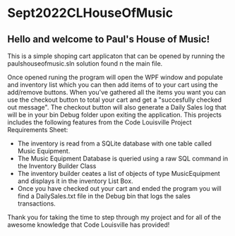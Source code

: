 # Sept2022CLHouseOfMusic
<h2>Hello and welcome to Paul's House of Music!</h2>

<p>This is a simple shoping cart applicaton that can be opened by running the paulshouseofmusic.sln solution found n the main file.</p>
<p>Once opened runing the program will open the WPF window and populate and inventory list which you can then add items of to your cart using the add/remove buttons.
When you've gathered all the items you want you can use the checkout button to total your cart and get a "succesfully checked out message". The checkout button will also generate a Daily Sales log that will be in your bin Debug folder upon exiting the application.
This projects includes the following features from the Code Louisville Project Requirements Sheet:</p>

<ul>
<li>The inventory is read from a SQLite database with one table called Music Equipment.</li>
<li>The Music Equipment Database is queried using a raw SQL command in the Inventory Builder Class</li>
<li>The inventory builder ceates a list of objects of type MusicEquipment and displays it in the inventory List Box.</li>
<li>Once you have checked out your cart and ended the program you will find a DailySales.txt file in the Debug bin that logs the sales transactions.</li>
</ul>

<p>Thank you for taking the time to step through my project and for all of the awesome knowledge that Code Louisville has provided!</p>